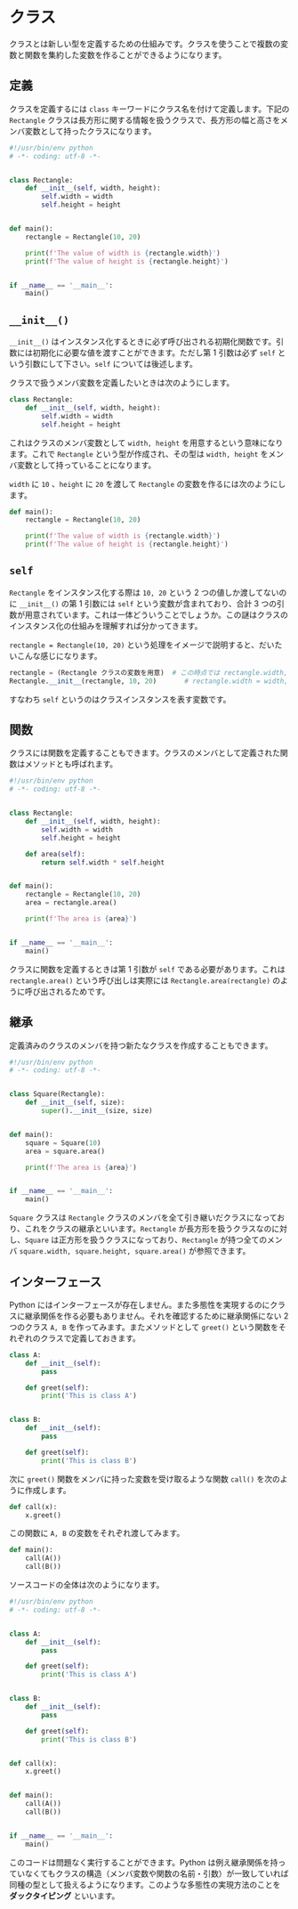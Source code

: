 # クラス

クラスとは新しい型を定義するための仕組みです。クラスを使うことで複数の変数と関数を集約した変数を作ることができるようになります。

## 定義

クラスを定義するには `class` キーワードにクラス名を付けて定義します。下記の `Rectangle` クラスは長方形に関する情報を扱うクラスで、長方形の幅と高さをメンバ変数として持ったクラスになります。

```python hl_lines="5 6 7 8"
#!/usr/bin/env python
# -*- coding: utf-8 -*-


class Rectangle:
    def __init__(self, width, height):
        self.width = width
        self.height = height


def main():
    rectangle = Rectangle(10, 20)

    print(f'The value of width is {rectangle.width}')
    print(f'The value of height is {rectangle.height}')


if __name__ == '__main__':
    main()
```

## `__init__()`

`__init__()` はインスタンス化するときに必ず呼び出される初期化関数です。引数には初期化に必要な値を渡すことができます。ただし第 1 引数は必ず `self` という引数にして下さい。`self` については後述します。

クラスで扱うメンバ変数を定義したいときは次のようにします。

```python hl_lines="3 4"
class Rectangle:
    def __init__(self, width, height):
        self.width = width
        self.height = height
```

これはクラスのメンバ変数として `width, height` を用意するという意味になります。これで `Rectangle` という型が作成され、その型は `width, height` をメンバ変数として持っていることになります。

`width` に `10` 、`height` に `20` を渡して `Rectangle` の変数を作るには次のようにします。

```python
def main():
    rectangle = Rectangle(10, 20)

    print(f'The value of width is {rectangle.width}')
    print(f'The value of height is {rectangle.height}')
```

## `self`

`Rectangle` をインスタンス化する際は `10, 20` という 2 つの値しか渡してないのに `__init__()` の第 1 引数には `self` という変数が含まれており、合計 3 つの引数が用意されています。これは一体どういうことでしょうか。この謎はクラスのインスタンス化の仕組みを理解すれば分かってきます。

`rectangle = Rectangle(10, 20)` という処理をイメージで説明すると、だいたいこんな感じになります。

```python
rectangle = (Rectangle クラスの変数を用意)  # この時点では rectangle.width, rectangle.height は存在しない
Rectangle.__init__(rectangle, 10, 20)       # rectangle.width = width, rectangle.height = height という処理が実行される
```

すなわち `self` というのはクラスインスタンスを表す変数です。

## 関数

クラスには関数を定義することもできます。クラスのメンバとして定義された関数はメソッドとも呼ばれます。

```python hl_lines="10 11 16"
#!/usr/bin/env python
# -*- coding: utf-8 -*-


class Rectangle:
    def __init__(self, width, height):
        self.width = width
        self.height = height

    def area(self):
        return self.width * self.height


def main():
    rectangle = Rectangle(10, 20)
    area = rectangle.area()

    print(f'The area is {area}')


if __name__ == '__main__':
    main()
```

クラスに関数を定義するときは第 1 引数が `self` である必要があります。これは `rectangle.area()` という呼び出しは実際には `Rectangle.area(rectangle)` のように呼び出されるためです。

## 継承

定義済みのクラスのメンバを持つ新たなクラスを作成することもできます。

```python
#!/usr/bin/env python
# -*- coding: utf-8 -*-


class Square(Rectangle):
    def __init__(self, size):
        super().__init__(size, size)


def main():
    square = Square(10)
    area = square.area()

    print(f'The area is {area}')


if __name__ == '__main__':
    main()
```

`Square` クラスは `Rectangle` クラスのメンバを全て引き継いだクラスになっており、これをクラスの継承といいます。`Rectangle` が長方形を扱うクラスなのに対し、`Square` は正方形を扱うクラスになっており、`Rectangle` が持つ全てのメンバ `square.width, square.height, square.area()` が参照できます。

## インターフェース

Python にはインターフェースが存在しません。また多態性を実現するのにクラスに継承関係を作る必要もありません。それを確認するために継承関係にない 2 つのクラス `A, B` を作ってみます。またメソッドとして `greet()` という関数をそれぞれのクラスで定義しておきます。

```python hl_lines="5 6 13 14"
class A:
    def __init__(self):
        pass

    def greet(self):
        print('This is class A')


class B:
    def __init__(self):
        pass

    def greet(self):
        print('This is class B')
```

次に `greet()` 関数をメンバに持った変数を受け取るような関数 `call()` を次のように作成します。

```python
def call(x):
    x.greet()
```

この関数に `A, B` の変数をそれぞれ渡してみます。

```python
def main():
    call(A())
    call(B())
```

ソースコードの全体は次のようになります。

```python
#!/usr/bin/env python
# -*- coding: utf-8 -*-


class A:
    def __init__(self):
        pass

    def greet(self):
        print('This is class A')


class B:
    def __init__(self):
        pass

    def greet(self):
        print('This is class B')


def call(x):
    x.greet()


def main():
    call(A())
    call(B())


if __name__ == '__main__':
    main()
```

このコードは問題なく実行することができます。Python は例え継承関係を持っていなくてもクラスの構造（メンバ変数や関数の名前・引数）が一致していれば同種の型として扱えるようになります。このような多態性の実現方法のことを **ダックタイピング** といいます。
